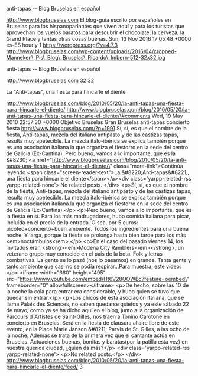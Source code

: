 anti-tapas -- Blog Bruselas en español

http://www.blogbruselas.com El blog-guía escrito por españoles en
Bruselas para los hispanoparlantes que viven aquí y para los turistas
que aprovechan los vuelos baratos para descubrir el chocolate, la
cerveza, la Grand Place y tantas otras cosas buenas. Sun, 13 Nov 2016
17:05:48 +0000 es-ES hourly 1 https://wordpress.org/?v=4.7.3
http://www.blogbruselas.com/wp-content/uploads/2016/04/cropped-Manneken\_Pis\_Blog\_Bruselas\_Ricardo\_Imbern-512-32x32.jpg

anti-tapas -- Blog Bruselas en español

http://www.blogbruselas.com 32 32

La "Anti-tapas", una fiesta para hincarle el diente

http://www.blogbruselas.com/blog/2010/05/20/la-anti-tapas-una-fiesta-para-hincarle-el-diente/
http://www.blogbruselas.com/blog/2010/05/20/la-anti-tapas-una-fiesta-para-hincarle-el-diente/\#comments
Wed, 19 May 2010 22:57:30 +0000 Objetivo Bruselas Gran Bruselas
anti-tapas concierto fiesta http://www.blogbruselas.com/?p=1991 Sí, sí,
es que el nombre de la fiesta, Anti-tapas, mezcla del italiano antipasto
y de las castizas tapas, resulta muy apetecible. La mezcla italo-ibérica
se explica también porque es una asociación italiana la que organiza el
fiestorro en la sede del centro de Galicia (Ex-Cantina). Pero bueno,
vamos a lo importante, que es la &\#8230; \<a
href=\"http://www.blogbruselas.com/blog/2010/05/20/la-anti-tapas-una-fiesta-para-hincarle-el-diente/\"
class=\"more-link\"\>Continúa leyendo \<span
class=\"screen-reader-text\"\>La &\#8220;Anti-tapas&\#8221;, una fiesta
para hincarle el diente\</span\>\</a\>\<div class=\'yarpp-related-rss
yarpp-related-none\'\> No related posts. \</div\> \<p\>Sí, sí, es que el
nombre de la fiesta, Anti-tapas, mezcla del italiano antipasto y de las
castizas tapas, resulta muy apetecible. La mezcla italo-ibérica se
explica también porque es una asociación italiana la que organiza el
fiestorro en la sede del centro de Galicia (Ex-Cantina).\</p\> \<p\>Pero
bueno, vamos a lo importante, que es la fiesta en sí. Para los más
madrugadores, hubo comida italiana para picar, incluída en el precio de
la entrada. O sea, por 5 euros: picoteo+concierto+buen ambiente. Todos
los ingredientes para una buena noche. Y larga, porque la fiesta se
prolonga hasta bien tarde para los más \<em\>noctámbulos\</em\>.\</p\>
\<p\>En el caso del pasado viernes 14, los invitados eran
\<strong\>\<em\>Modena City Ramblers\</em\>\</strong\>, un veterano
grupo muy conocido en el país de la bota. Folk y letras combativas. La
gente se lo pasó (nos lo pasamos) en grande. Tanta gente y tanto
ambiente que casi no se podía respirar...Para muestra, este vídeo:\</p\>
\<iframe width=\"660\" height=\"495\"
src=\"https://www.youtube.com/embed/Ht6V28OOWBc?feature=oembed\"
frameborder=\"0\" allowfullscreen\>\</iframe\> \<p\>De hecho, sobre las
10 de la noche la cola para entrar era considerable, y hubo quien se
tuvo que quedar sin entrar.\</p\> \<p\>Los chicos de esta asociación
italiana, que se llama Palais des Sciences, no saben quedarse quietos y
ya este sábado 22 de mayo, como ya se ha dicho aquí en el blog, junto a
la organización del Parcours d´Artistes de Saint-Gilles, nos traen a
Tonino Carotone en concierto en Bruselas. Será en la fiesta de clausura
al aire libre de este evento, en la Place Marie Janson &\#8211; Parvis
de St. Gilles, a las ocho de la noche. Además se trata de la primera vez
que el cantante actúa en Bruselas. Actuaciones buenas, bonitas y
baratas(por la patilla esta vez) en nuestra querida ciudad, ¿quién da
más?\</p\> \<div class=\'yarpp-related-rss yarpp-related-none\'\>
\<p\>No related posts.\</p\> \</div\>
http://www.blogbruselas.com/blog/2010/05/20/la-anti-tapas-una-fiesta-para-hincarle-el-diente/feed/
3
